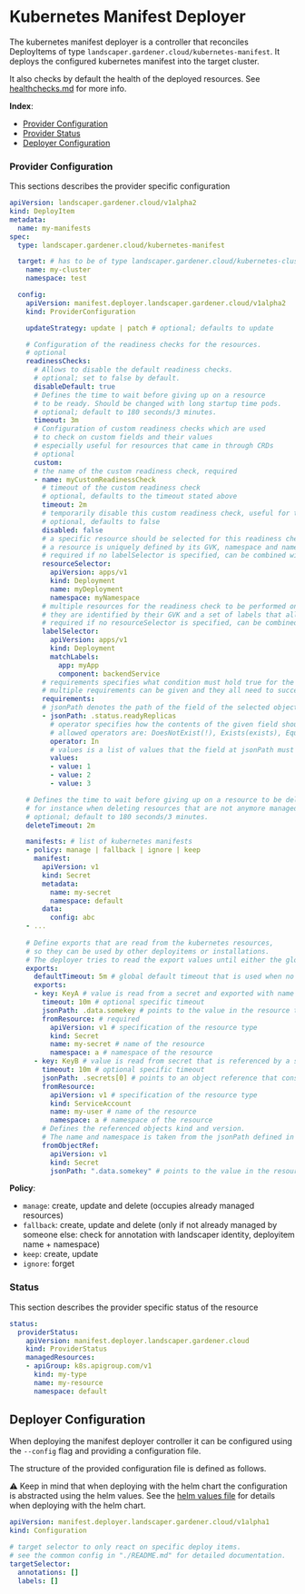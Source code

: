 # Kubernetes Manifest Deployer

The kubernetes manifest deployer is a controller that reconciles DeployItems of type `landscaper.gardener.cloud/kubernetes-manifest`.
It deploys the configured kubernetes manifest into the target cluster.

It also checks by default the health of the deployed resources. See [healthchecks.md](healthchecks.md) for more info.

**Index**:
- [Provider Configuration](#provider-configuration)
- [Provider Status](#status)
- [Deployer Configuration](#deployer-configuration)

### Provider Configuration

This sections describes the provider specific configuration

```yaml
apiVersion: landscaper.gardener.cloud/v1alpha2
kind: DeployItem
metadata:
  name: my-manifests
spec:
  type: landscaper.gardener.cloud/kubernetes-manifest

  target: # has to be of type landscaper.gardener.cloud/kubernetes-cluster
    name: my-cluster
    namespace: test

  config:
    apiVersion: manifest.deployer.landscaper.gardener.cloud/v1alpha2
    kind: ProviderConfiguration

    updateStrategy: update | patch # optional; defaults to update

    # Configuration of the readiness checks for the resources.
    # optional
    readinessChecks:
      # Allows to disable the default readiness checks.
      # optional; set to false by default.
      disableDefault: true
      # Defines the time to wait before giving up on a resource
      # to be ready. Should be changed with long startup time pods.
      # optional; default to 180 seconds/3 minutes.
      timeout: 3m
      # Configuration of custom readiness checks which are used
      # to check on custom fields and their values
      # especially useful for resources that came in through CRDs
      # optional
      custom:
      # the name of the custom readiness check, required
      - name: myCustomReadinessCheck
        # timeout of the custom readiness check
        # optional, defaults to the timeout stated above
        timeout: 2m
        # temporarily disable this custom readiness check, useful for test setups
        # optional, defaults to false
        disabled: false
        # a specific resource should be selected for this readiness check to be performed on
        # a resource is uniquely defined by its GVK, namespace and name
        # required if no labelSelector is specified, can be combined with a labelSelector which is potentially harmful
        resourceSelector:
          apiVersion: apps/v1
          kind: Deployment
          name: myDeployment
          namespace: myNamespace
        # multiple resources for the readiness check to be performed on can be selected through labels
        # they are identified by their GVK and a set of labels that all need to match
        # required if no resourceSelector is specified, can be combined with a resourceSelector which is potentially harmful
        labelSelector:
          apiVersion: apps/v1
          kind: Deployment
          matchLabels:
            app: myApp
            component: backendService
        # requirements specifies what condition must hold true for the given objects to pass the readiness check
        # multiple requirements can be given and they all need to successfully evaluate
        requirements:
        # jsonPath denotes the path of the field of the selected object to be checked and compared
        - jsonPath: .status.readyReplicas
          # operator specifies how the contents of the given field should be compared to the desired value
          # allowed operators are: DoesNotExist(!), Exists(exists), Equals(=, ==), NotEquals(!=), In(in), NotIn(notIn)
          operator: In
          # values is a list of values that the field at jsonPath must match to according to the operators
          values:
          - value: 1
          - value: 2
          - value: 3

    # Defines the time to wait before giving up on a resource to be deleted,
    # for instance when deleting resources that are not anymore managed from this DeployItem.
    # optional; default to 180 seconds/3 minutes.
    deleteTimeout: 2m

    manifests: # list of kubernetes manifests
    - policy: manage | fallback | ignore | keep
      manifest:
        apiVersion: v1
        kind: Secret
        metadata:
          name: my-secret
          namespace: default
        data:
          config: abc
    - ...
    
    # Define exports that are read from the kubernetes resources,
    # so they can be used by other deployitems or installations.
    # The deployer tries to read the export values until either the global or the specific timeout is exceeded.
    exports:
      defaultTimeout: 5m # global default timeout that is used when no specific timeout is set
      exports:
      - key: KeyA # value is read from a secret and exported with name "KeyA"
        timeout: 10m # optional specific timeout
        jsonPath: .data.somekey # points to the value in the resource that is being exported
        fromResource: # required
          apiVersion: v1 # specification of the resource type
          kind: Secret
          name: my-secret # name of the resource
          namespace: a # namespace of the resource
      - key: KeyB # value is read from secret that is referenced by a service account and exported with name "KeyB"
        timeout: 10m # optional specific timeout
        jsonPath: .secrets[0] # points to an object reference that consists of a name and namespace
        fromResource:
          apiVersion: v1 # specification of the resource type
          kind: ServiceAccount
          name: my-user # name of the resource
          namespace: a # namespace of the resource
        # Defines the referenced objects kind and version. 
        # The name and namespace is taken from the jsonPath defined in "fromResource".
        fromObjectRef:
          apiVersion: v1
          kind: Secret
          jsonPath: ".data.somekey" # points to the value in the resource that is being exported
```

__Policy__:

- `manage`: create, update and delete (occupies already managed resources)
- `fallback`: create, update and delete (only if not already managed by someone else: check for annotation with landscaper identity, deployitem name + namespace)
- `keep`: create, update
- `ignore`: forget

### Status

This section describes the provider specific status of the resource

```yaml
status:
  providerStatus:
    apiVersion: manifest.deployer.landscaper.gardener.cloud
    kind: ProviderStatus
    managedResources:
    - apiGroup: k8s.apigroup.com/v1
      kind: my-type
      name: my-resource
      namespace: default
```

## Deployer Configuration

When deploying the manifest deployer controller it can be configured using the `--config` flag and providing a configuration file.

The structure of the provided configuration file is defined as follows.

:warning: Keep in mind that when deploying with the helm chart the configuration is abstracted using the helm values. See the [helm values file](../../charts/manifest-deployer/values.yaml) for details when deploying with the helm chart.
```yaml
apiVersion: manifest.deployer.landscaper.gardener.cloud/v1alpha1
kind: Configuration

# target selector to only react on specific deploy items.
# see the common config in "./README.md" for detailed documentation.
targetSelector:
  annotations: []
  labels: []
```
